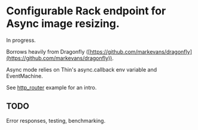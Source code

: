 # Configurable Rack endpoint for Async image resizing.

In progress.

Borrows heavily from Dragonfly ([https://github.com/markevans/dragonfly](https://github.com/markevans/dragonfly)).

Async mode relies on Thin's async.callback env variable and EventMachine.

See [http_router](/examples/http_router.ru) example for an intro.

## TODO

Error responses, testing, benchmarking.